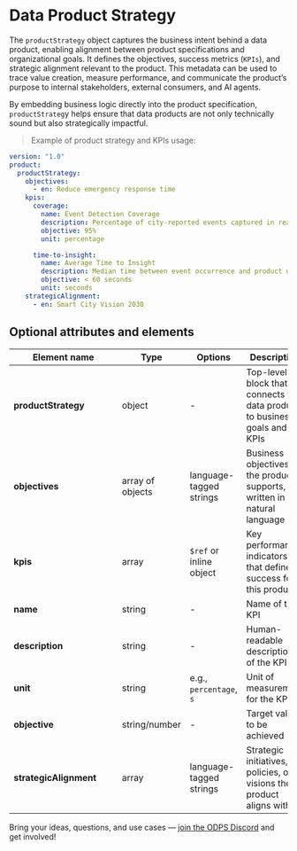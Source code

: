 # Data Product Strategy


The `productStrategy` object captures the business intent behind a data product, enabling alignment between product specifications and organizational goals. It defines the objectives, success metrics (`KPIs`), and strategic alignment relevant to the product. This metadata can be used to trace value creation, measure performance, and communicate the product’s purpose to internal stakeholders, external consumers, and AI agents.

By embedding business logic directly into the product specification, `productStrateg`y helps ensure that data products are not only technically sound but also strategically impactful.

> Example of product strategy and KPIs usage:

```yml
version: "1.0"
product:
  productStrategy:
    objectives:
      - en: Reduce emergency response time
    kpis:
      coverage:
        name: Event Detection Coverage
        description: Percentage of city-reported events captured in real time
        objective: 95%
        unit: percentage

      time-to-insight:
        name: Average Time to Insight
        description: Median time between event occurrence and product update
        objective: < 60 seconds
        unit: seconds
    strategicAlignment:
      - en: Smart City Vision 2030
```
## Optional attributes and elements



| <div style="width:180px">Element name</div> | Type             | Options                  | Description                                                                 |
|--------------------------------------------|------------------|--------------------------|-----------------------------------------------------------------------------|
| **productStrategy**                        | object           | -                        | Top-level block that connects the data product to business goals and KPIs  |
| **objectives**             | array of objects | language-tagged strings  | Business objectives the product supports, written in natural language       |
| **kpis**                   | array            | `$ref` or inline object  | Key performance indicators that define success for this product             |
| **name**              | string           | -                        | Name of the KPI                                                             |
| **description**       | string           | -                        | Human-readable description of the KPI                                       |
| **unit**              | string           | e.g., `percentage`, `s`  | Unit of measurement for the KPI                                             |
| **objective**            | string/number    | -                        | Target value to be achieved                                                 |
| **strategicAlignment**     | array            | language-tagged strings  | Strategic initiatives, policies, or visions the product aligns with         |
 


Bring your ideas, questions, and use cases — [join the ODPS Discord](https://discord.gg/7KfnFxAc) and get involved!
